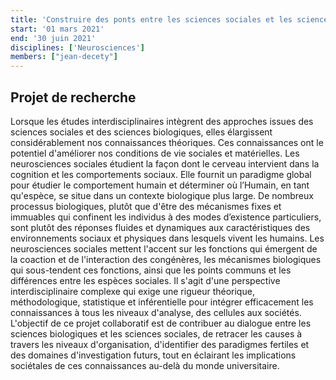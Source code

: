 ```yaml
---
title: 'Construire des ponts entre les sciences sociales et les sciences biologiques : La portée des neurosciences sociales'
start: '01 mars 2021'
end: '30 juin 2021'
disciplines: ['Neurosciences']
members: ["jean-decety"]
---
```

## Projet de recherche
Lorsque les études interdisciplinaires intègrent des approches issues des sciences sociales et des sciences biologiques, elles élargissent considérablement nos connaissances théoriques. Ces connaissances ont le potentiel d'améliorer nos conditions de vie sociales et matérielles. Les neurosciences sociales étudient la façon dont le cerveau intervient dans la cognition et les comportements sociaux. Elle fournit un paradigme global pour étudier le comportement humain et déterminer où l’Humain, en tant qu'espèce, se situe dans un contexte biologique plus large. De nombreux processus biologiques, plutôt que d'être des mécanismes fixes et immuables qui confinent les individus à des modes d’existence particuliers, sont plutôt des réponses fluides et dynamiques aux caractéristiques des environnements sociaux et physiques dans lesquels vivent les humains. Les neurosciences sociales mettent l'accent sur les fonctions qui émergent de la coaction et de l'interaction des congénères, les mécanismes biologiques qui sous-tendent ces fonctions, ainsi que les points communs et les différences entre les espèces sociales. Il s'agit d'une perspective interdisciplinaire complexe qui exige une rigueur théorique, méthodologique, statistique et inférentielle pour intégrer efficacement les connaissances à tous les niveaux d'analyse, des cellules aux sociétés. L'objectif de ce projet collaboratif est de contribuer au dialogue entre les sciences biologiques et les sciences sociales, de retracer les causes à travers les niveaux d'organisation, d'identifier des paradigmes fertiles et des domaines d'investigation futurs, tout en éclairant les implications sociétales de ces connaissances au-delà du monde universitaire.